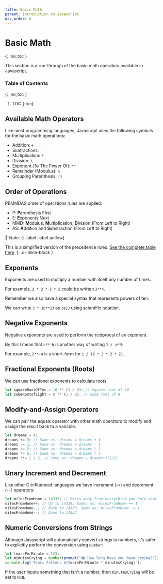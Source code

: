 ```yaml
---
title: Basic Math
parent: Introduction to Javascript
nav_order: 6
---
```


<!--prettier-ignore-start-->
# Basic Math
{: .no_toc }

This section is a run-through of the basic math operators available in Javascript.

### Table of Contents
{: .no_toc }

1. TOC
{:toc}

<!--prettier-ignore-end-->

## Available Math Operators

Like most programming languages, Javascript uses the following symbols for the basic math operations:

- Addition: `+`
- Subtractions: `-`
- Multiplication: `*`
- Division: `\`
- Exponent (To The Power Of): `**`
- Remainder (Modulus): `%`
- Grouping Parenthesis: `()`

## Order of Operations

PEMMDAS order of operations rules are applied:

- P: **P**arenthesis First
- E: **E**xponents Next
- MMD: **M**odulus, **M**ultiplication, **D**ivision (From Left to Right)
- AS: **A**ddition and **S**ubstraction (From Left to Right)

🎵 Note:
{: .label .label-yellow}

This is a simplified version of the precedence rules. [See the complete table here](https://developer.mozilla.org/en-US/docs/Web/JavaScript/Reference/Operators/Operator_Precedence#table).
{: .d-inline-block }

## Exponents

Exponents are used to multiply a number with itself any number of times.

For example, `2 * 2 * 2 * 2` could be written `2**4`.

Remember we also have a special syntax that represents powers of ten:

We can write `3 * 10**23` as `3e23` using scientific notation.

## Negative Exponents

Negative exponents are used to perform the reciprocal of an exponent.

By this I mean that `a**-b` is another way of writing `1 / a**b`.

For example, `2**-4` is a short-form for `1 / (2 * 2 * 2 * 2)`.

## Fractional Exponents (Roots)

We can use fractional exponents to calculate roots.

```javascript
let squareRootOfTen = 10 ** (1 / 2); // Square root of 10
let cubeRootofEight = 8 ** (1 / 3); // Cube root of 8
```

## Modify-and-Assign Operators

We can pair the equals operator with other math operators to modify and assign the result back to a variable.

```javascript
let dreams = 4;
dreams += 3; // Same as: dreams = dreams + 3
dreams -= 1; // Same as: dreams = dreams - 1
dreams /= 2; // Same as: dreams = dreams / 2
dreams *= 5; // Same as: dreams = dreams * 5
dreams **= 1 / 2; // Same as: dreams = dreams**(1/2)
```

## Unary Increment and Decrement

Like other C-influenced languages we have increment (`++`) and decrement (`--`) operators:

```javascript
let milesFromHome = 14333; // Miles away from everything you hold dear.
milesFromHome++; // Up to 14334. Sames as: milesFromHome += 1
milesFromHome--; // Back to 14333. Same as: milesFromHome -= 1
milesFromHome--; // Down to 14332
```

## Numeric Conversions from Strings

Although Javascript will automatically convert strings to numbers, it's safer to explicitly perform the conversion using `Number`:

```javascript
let tearsPerMinute = 123;
let minutesCrying = Number(prompt("😭 How long have you been crying?"));
console.log(`Tears Fallen: ${tearsPerMinute * minutesCrying}`);
```

If the user inputs something that isn't a number, then `minutesCrying` will be set to `NaN`.
